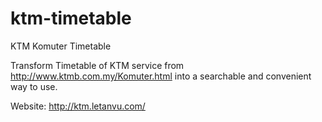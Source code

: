 # ktm-timetable
KTM Komuter Timetable 

Transform Timetable of KTM service from http://www.ktmb.com.my/Komuter.html into a searchable and convenient way to use.

Website: http://ktm.letanvu.com/
